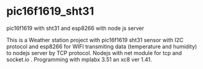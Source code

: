 # pic16f1619_sht31
pic16f1619 with sht31 and esp8266 with node js server

This is a Weather station project with pic16f1619 sht31 sensor with I2C protocol and esp8266 for WIFI transmiting 
data (temperature and humidity) to nodejs server by TCP protocol. Nodejs with net module for tcp and socket.io .
Programming with mplabx 3.51 an xc8 ver 1.41.
